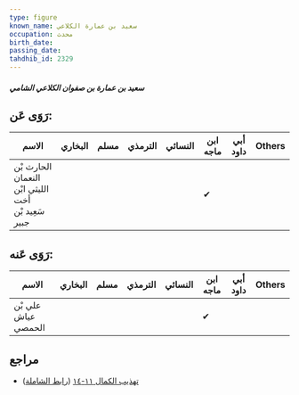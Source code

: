 ```yaml
---
type: figure
known_name: سعيد بن عمارة الكلاعي
occupation: محدث
birth_date:
passing_date:
tahdhib_id: 2329
---
```

##### سعيد بن عمارة بن صفوان الكلاعي الشامي

## رَوَى عَن:
| الاسم                                              | البخاري | مسلم | الترمذي | النسائي | ابن ماجه | أبي داود | Others |
| -------------------------------------------------- | ------- | ---- | ------- | ------- | -------- | -------- | ------ |
| الحارث بْن النعمان الليثي ابْن أخت سَعِيد بْن جبير |         |      |         |         | ✔        |          |        |
## رَوَى عَنه:
| الاسم               | البخاري | مسلم | الترمذي | النسائي | ابن ماجه | أبي داود | Others |
| ------------------- | ------- | ---- | ------- | ------- | -------- | -------- | ------ |
| علي بْن عياش الحمصي |         |      |         |         | ✔        |          |        |
## مراجع
- [تهذيب الكمال ١١-١٤](obsidian://open?vault=Tahdhib-al-Kamal&file=Figures/٢٣٢٩-سعيد%20بن%20عمارة%20بن%20صفوان%20الكلاعي%20الشامي) ([رابط الشاملة](https://shamela.ws/book/3722/5334))